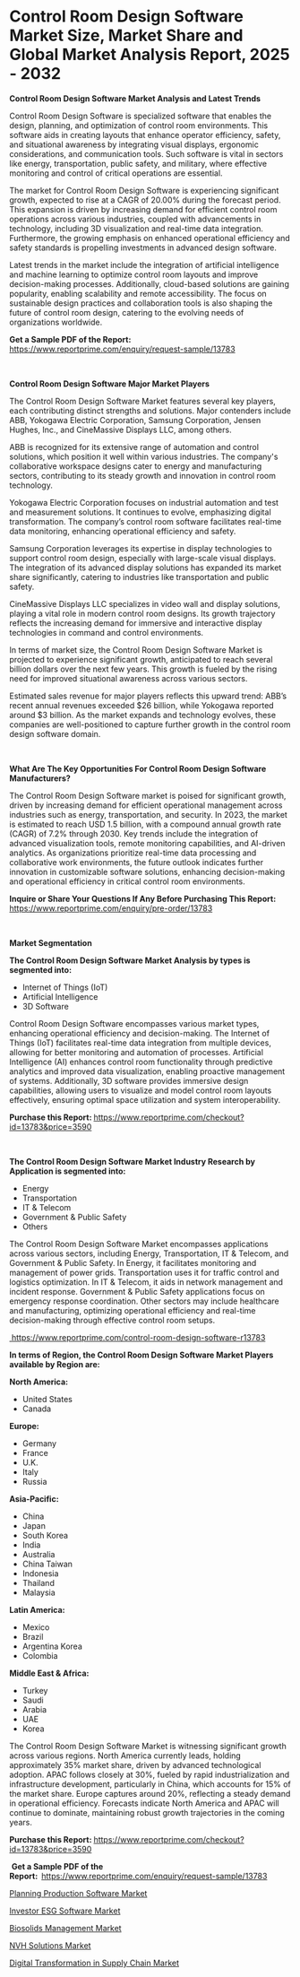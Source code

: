 <p><h1>Control Room Design Software Market Size, Market Share and Global Market Analysis Report, 2025 - 2032</h1></p><p><strong>Control Room Design Software Market Analysis and Latest Trends</strong></p>
<p><p>Control Room Design Software is specialized software that enables the design, planning, and optimization of control room environments. This software aids in creating layouts that enhance operator efficiency, safety, and situational awareness by integrating visual displays, ergonomic considerations, and communication tools. Such software is vital in sectors like energy, transportation, public safety, and military, where effective monitoring and control of critical operations are essential.</p><p>The market for Control Room Design Software is experiencing significant growth, expected to rise at a CAGR of 20.00% during the forecast period. This expansion is driven by increasing demand for efficient control room operations across various industries, coupled with advancements in technology, including 3D visualization and real-time data integration. Furthermore, the growing emphasis on enhanced operational efficiency and safety standards is propelling investments in advanced design software.</p><p>Latest trends in the market include the integration of artificial intelligence and machine learning to optimize control room layouts and improve decision-making processes. Additionally, cloud-based solutions are gaining popularity, enabling scalability and remote accessibility. The focus on sustainable design practices and collaboration tools is also shaping the future of control room design, catering to the evolving needs of organizations worldwide.</p></p>
<p><strong>Get a Sample PDF of the Report:&nbsp;</strong> <a href="https://www.reportprime.com/enquiry/request-sample/13783?utm_campaign=1113&utm_medium=2&utm_source=Github&utm_content=ia&utm_term=20032025&utm_id=control-room-design-software">https://www.reportprime.com/enquiry/request-sample/13783</a></p>
<p>&nbsp;</p>
<p><strong>Control Room Design Software Major Market Players</strong></p>
<p><p>The Control Room Design Software Market features several key players, each contributing distinct strengths and solutions. Major contenders include ABB, Yokogawa Electric Corporation, Samsung Corporation, Jensen Hughes, Inc., and CineMassive Displays LLC, among others.</p><p>ABB is recognized for its extensive range of automation and control solutions, which position it well within various industries. The company's collaborative workspace designs cater to energy and manufacturing sectors, contributing to its steady growth and innovation in control room technology. </p><p>Yokogawa Electric Corporation focuses on industrial automation and test and measurement solutions. It continues to evolve, emphasizing digital transformation. The company’s control room software facilitates real-time data monitoring, enhancing operational efficiency and safety.</p><p>Samsung Corporation leverages its expertise in display technologies to support control room design, especially with large-scale visual displays. The integration of its advanced display solutions has expanded its market share significantly, catering to industries like transportation and public safety.</p><p>CineMassive Displays LLC specializes in video wall and display solutions, playing a vital role in modern control room designs. Its growth trajectory reflects the increasing demand for immersive and interactive display technologies in command and control environments.</p><p>In terms of market size, the Control Room Design Software Market is projected to experience significant growth, anticipated to reach several billion dollars over the next few years. This growth is fueled by the rising need for improved situational awareness across various sectors. </p><p>Estimated sales revenue for major players reflects this upward trend: ABB’s recent annual revenues exceeded $26 billion, while Yokogawa reported around $3 billion. As the market expands and technology evolves, these companies are well-positioned to capture further growth in the control room design software domain.</p></p>
<p>&nbsp;</p>
<p><strong>What Are The Key Opportunities For Control Room Design Software Manufacturers?</strong></p>
<p><p>The Control Room Design Software market is poised for significant growth, driven by increasing demand for efficient operational management across industries such as energy, transportation, and security. In 2023, the market is estimated to reach USD 1.5 billion, with a compound annual growth rate (CAGR) of 7.2% through 2030. Key trends include the integration of advanced visualization tools, remote monitoring capabilities, and AI-driven analytics. As organizations prioritize real-time data processing and collaborative work environments, the future outlook indicates further innovation in customizable software solutions, enhancing decision-making and operational efficiency in critical control room environments.</p></p>
<p><strong>Inquire or Share Your Questions If Any Before Purchasing This Report:</strong> <a href="https://www.reportprime.com/enquiry/pre-order/13783?utm_campaign=1113&utm_medium=2&utm_source=Github&utm_content=ia&utm_term=20032025&utm_id=control-room-design-software">https://www.reportprime.com/enquiry/pre-order/13783</a></p>
<p>&nbsp;</p>
<p><strong>Market Segmentation</strong></p>
<p><strong>The Control Room Design Software Market Analysis by types is segmented into:</strong></p>
<p><ul><li>Internet of Things (IoT)</li><li>Artificial Intelligence</li><li>3D Software</li></ul></p>
<p><p>Control Room Design Software encompasses various market types, enhancing operational efficiency and decision-making. The Internet of Things (IoT) facilitates real-time data integration from multiple devices, allowing for better monitoring and automation of processes. Artificial Intelligence (AI) enhances control room functionality through predictive analytics and improved data visualization, enabling proactive management of systems. Additionally, 3D software provides immersive design capabilities, allowing users to visualize and model control room layouts effectively, ensuring optimal space utilization and system interoperability.</p></p>
<p><strong>Purchase this Report:&nbsp;</strong><a href="https://www.reportprime.com/checkout?id=13783&price=3590&utm_campaign=1113&utm_medium=2&utm_source=Github&utm_content=ia&utm_term=20032025&utm_id=control-room-design-software">https://www.reportprime.com/checkout?id=13783&price=3590</a></p>
<p>&nbsp;</p>
<p><strong>The Control Room Design Software Market Industry Research by Application is segmented into:</strong></p>
<p><ul><li>Energy</li><li>Transportation</li><li>IT & Telecom</li><li>Government & Public Safety</li><li>Others</li></ul></p>
<p><p>The Control Room Design Software Market encompasses applications across various sectors, including Energy, Transportation, IT & Telecom, and Government & Public Safety. In Energy, it facilitates monitoring and management of power grids. Transportation uses it for traffic control and logistics optimization. In IT & Telecom, it aids in network management and incident response. Government & Public Safety applications focus on emergency response coordination. Other sectors may include healthcare and manufacturing, optimizing operational efficiency and real-time decision-making through effective control room setups.</p></p>
<p><a href="https://www.reportprime.com/control-room-design-software-r13783?utm_campaign=1113&utm_medium=2&utm_source=Github&utm_content=ia&utm_term=20032025&utm_id=control-room-design-software">&nbsp;https://www.reportprime.com/control-room-design-software-r13783</a></p>
<p><strong>In terms of Region, the Control Room Design Software Market Players available by Region are:</strong></p>
<p>
    <p> <strong> North America: </strong>
        <ul>
            <li>United States</li>
            <li>Canada</li>
        </ul>
        </p> 
    <p> <strong> Europe: </strong>
        <ul>
            <li>Germany</li>
            <li>France</li>
            <li>U.K.</li>
            <li>Italy</li>
            <li>Russia</li>
        </ul>
        </p> 
    <p> <strong> Asia-Pacific: </strong>
        <ul>
            <li>China</li>
            <li>Japan</li>
            <li>South Korea</li>
            <li>India</li>
            <li>Australia</li>
            <li>China Taiwan</li>
            <li>Indonesia</li>
            <li>Thailand</li>
            <li>Malaysia</li>
        </ul>
        </p> 
    <p> <strong> Latin America: </strong>
        <ul>
            <li>Mexico</li>
            <li>Brazil</li>
            <li>Argentina Korea</li>
            <li>Colombia</li>
        </ul>
        </p> 
    <p> <strong> Middle East & Africa: </strong>
        <ul>
            <li>Turkey</li>
            <li>Saudi</li>
            <li>Arabia</li>
            <li>UAE</li>
            <li>Korea</li>
        </ul>
    </p>
    </p>
<p><p>The Control Room Design Software Market is witnessing significant growth across various regions. North America currently leads, holding approximately 35% market share, driven by advanced technological adoption. APAC follows closely at 30%, fueled by rapid industrialization and infrastructure development, particularly in China, which accounts for 15% of the market share. Europe captures around 20%, reflecting a steady demand in operational efficiency. Forecasts indicate North America and APAC will continue to dominate, maintaining robust growth trajectories in the coming years.</p></p>
<p><strong>Purchase this Report: </strong><a href="https://www.reportprime.com/checkout?id=13783&price=3590&utm_campaign=1113&utm_medium=2&utm_source=Github&utm_content=ia&utm_term=20032025&utm_id=control-room-design-software">https://www.reportprime.com/checkout?id=13783&price=3590</a></p>
<p>&nbsp;<strong>Get a Sample PDF of the Report:&nbsp;&nbsp;</strong><a href="https://www.reportprime.com/enquiry/request-sample/13783?utm_campaign=1113&utm_medium=2&utm_source=Github&utm_content=ia&utm_term=20032025&utm_id=control-room-design-software">https://www.reportprime.com/enquiry/request-sample/13783</a></p>
<p><strong></strong></p>
<p><p><a href="https://github.com/tauchzuazoli/Market-Research-Report-List-1/blob/main/planning-production-software-market.md?utm_campaign=1113&utm_medium=2&utm_source=Github&utm_content=ia&utm_term=20032025&utm_id=control-room-design-software">Planning Production Software Market</a></p><p><a href="https://github.com/zappasuccofz/Market-Research-Report-List-1/blob/main/investor-esg-software-market.md?utm_campaign=1113&utm_medium=2&utm_source=Github&utm_content=ia&utm_term=20032025&utm_id=control-room-design-software">Investor ESG Software Market</a></p><p><a href="https://github.com/abbasgwiltke/Market-Research-Report-List-1/blob/main/biosolids-management-market.md?utm_campaign=1113&utm_medium=2&utm_source=Github&utm_content=ia&utm_term=20032025&utm_id=control-room-design-software">Biosolids Management Market</a></p><p><a href="https://github.com/yosenadhler/Market-Research-Report-List-1/blob/main/nvh-solutions-market.md?utm_campaign=1113&utm_medium=2&utm_source=Github&utm_content=ia&utm_term=20032025&utm_id=control-room-design-software">NVH Solutions Market</a></p><p><a href="https://github.com/artussavasrv/Market-Research-Report-List-1/blob/main/digital-transformation-in-supply-chain-market.md?utm_campaign=1113&utm_medium=2&utm_source=Github&utm_content=ia&utm_term=20032025&utm_id=control-room-design-software">Digital Transformation in Supply Chain Market</a></p></p>